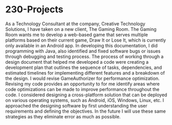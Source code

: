 # 230-Projects

As a Technology Consultant at the company, Creative Technology Solutions, I have taken on a new client, The Gaming Room. The Gaming Room wants me to develop a web-based game that serves multiple platforms based on their current game, Draw It or Lose It, which is currently only available in an Android app. In developing this documentation, I did programming with Java, also identified and fixed software bugs or issues through debugging and testing process. The process of working through a design document that helped me developed a code were creating a development plan that outlines the sequence of tasks, dependencies, and estimated timelines for implementing different features and a breakdown of the design. I would revise GameAuthorizer for performance optimization. Revising my code provides an opportunity to for me identify areas where code optimizations can be made to improve performance throughout the code. I considered designing a cross-platform solution that can be deployed on various operating systems, such as Android, iOS, Windows, Linux, etc. I approached the designing software by first understanding the user requirements and defining the objectives. In the future I will use these same strategies as they eliminate error as much as possible.

